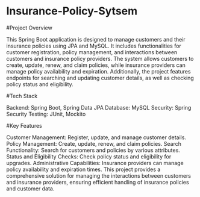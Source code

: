 # Insurance-Policy-Sytsem
#Project Overview

This Spring Boot application is designed to manage customers and their insurance policies using JPA and MySQL.
It includes functionalities for customer registration, policy management, and interactions between customers and insurance policy providers.
The system allows customers to create, update, renew, and claim policies, while insurance providers can manage policy availability and expiration. 
Additionally, the project features endpoints for searching and updating customer details, as well as checking policy status and eligibility.

#Tech Stack

Backend: Spring Boot, Spring Data JPA
Database: MySQL
Security: Spring Security
Testing: JUnit, Mockito

#Key Features

Customer Management: Register, update, and manage customer details.
Policy Management: Create, update, renew, and claim policies.
Search Functionality: Search for customers and policies by various attributes.
Status and Eligibility Checks: Check policy status and eligibility for upgrades.
Administrative Capabilities: Insurance providers can manage policy availability and expiration times.
This project provides a comprehensive solution for managing the interactions between customers and insurance providers, 
ensuring efficient handling of insurance policies and customer data.


